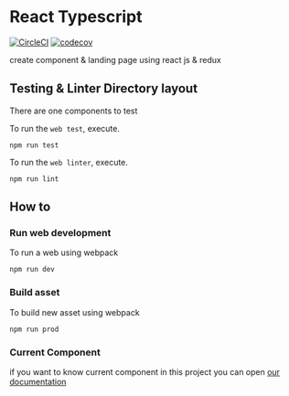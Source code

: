 # React Typescript

[![CircleCI](https://circleci.com/gh/irfanandriansyah1997/ReactTypescript/tree/master.svg?style=svg)](https://circleci.com/gh/irfanandriansyah1997/ReactTypescript/tree/master)
[![codecov](https://codecov.io/gh/irfanandriansyah1997/ReactTypescript/branch/master/graph/badge.svg)](https://codecov.io/gh/irfanandriansyah1997/ReactTypescript)

create component & landing page using react js & redux

## Testing & Linter Directory layout

There are one components to test


To run the `web test`, execute.

```
npm run test
```

To run the `web linter`, execute.

```
npm run lint
```

## How to

### Run web development

To run a web using webpack

```
npm run dev
```


### Build asset

To build new asset using webpack

```
npm run prod
```

### Current Component
if you want to know current component in this project you can open [our documentation](http://irfanandriansyah1997.github.io/ReactTypescript)
